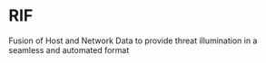 # RIF
Fusion of Host and Network Data to provide threat illumination in a seamless and automated format
